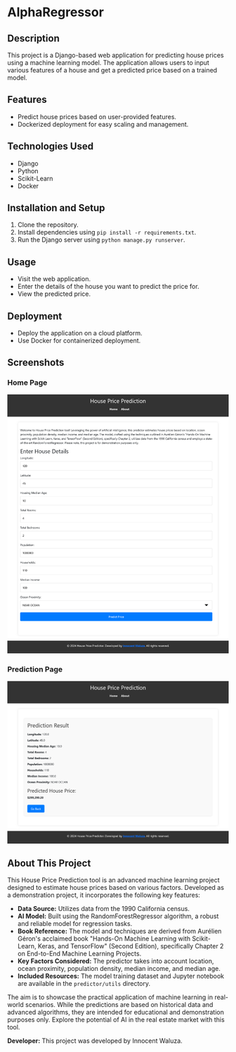 # AlphaRegressor

## Description
This project is a Django-based web application for predicting house prices using a machine learning model. The application allows users to input various features of a house and get a predicted price based on a trained model.

## Features
- Predict house prices based on user-provided features.
- Dockerized deployment for easy scaling and management.

## Technologies Used
- Django
- Python
- Scikit-Learn
- Docker

## Installation and Setup
1. Clone the repository.
2. Install dependencies using `pip install -r requirements.txt`.
3. Run the Django server using `python manage.py runserver`.

## Usage
- Visit the web application.
- Enter the details of the house you want to predict the price for.
- View the predicted price.

## Deployment
- Deploy the application on a cloud platform.
- Use Docker for containerized deployment.

## Screenshots

### Home Page
![Screenshot of the home page](/assets/Screenshot_1.png)

### Prediction Page
![Screenshot of the prediction page](/assets/screenshot_2.png)

## About This Project
This House Price Prediction tool is an advanced machine learning project designed to estimate house prices based on various factors. Developed as a demonstration project, it incorporates the following key features:

- **Data Source:** Utilizes data from the 1990 California census.
- **AI Model:** Built using the RandomForestRegressor algorithm, a robust and reliable model for regression tasks.
- **Book Reference:** The model and techniques are derived from Aurélien Géron's acclaimed book "Hands-On Machine Learning with Scikit-Learn, Keras, and TensorFlow" (Second Edition), specifically Chapter 2 on End-to-End Machine Learning Projects.
- **Key Factors Considered:** The predictor takes into account location, ocean proximity, population density, median income, and median age.
- **Included Resources:** The model training dataset and Jupyter notebook are available in the `predictor/utils` directory.

The aim is to showcase the practical application of machine learning in real-world scenarios. While the predictions are based on historical data and advanced algorithms, they are intended for educational and demonstration purposes only. Explore the potential of AI in the real estate market with this tool.

**Developer:** This project was developed by Innocent Waluza.
